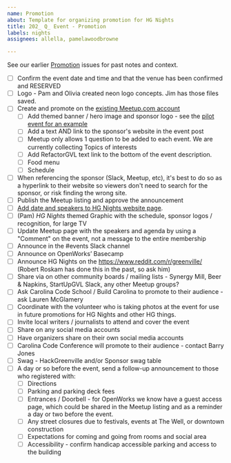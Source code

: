 ```yaml
---
name: Promotion
about: Template for organizing promotion for HG Nights
title: 202_ Q_ Event - Promotion
labels: nights
assignees: allella, pamelawoodbrowne

---
```


See our earlier [Promotion](https://github.com/hackgvl/nights/issues?q=promotion+in%3Atitle+is%3Aissue) issues for past notes and context.

- [ ] Confirm the event date and time and that the venue has been confirmed and RESERVED
- [ ] Logo - Pam and Olivia created neon logo concepts. Jim has those files saved.
- [ ] Create and promote on the [existing Meetup.com account](https://www.meetup.com/hack-greenville/)
  - [ ] Add themed banner / hero image and sponsor logo - see the [pilot event for an example](https://www.meetup.com/hack-greenville/events/296051672/)
  - [ ] Add a text AND link to the sponsor's website in the event post
  - [ ] Meetup only allows 1 question to be added to each event. We are currently collecting Topics of interests
  - [ ] Add RefactorGVL text link to the bottom of the event description.
  - [ ] Food menu
  - [ ] Schedule
- [ ] When referencing the sponsor (Slack, Meetup, etc), it's best to do so as a hyperlink to their website so viewers don't need to search for the sponsor, or risk finding the wrong site.
- [ ] Publish the Meetup listing and approve the announcement
- [ ] [Add date and speakers to HG Nights website page](https://hackgreenville.com/hg-nights).
- [ ] (Pam) _HG Nights_ themed Graphic with the schedule, sponsor logos / recognition, for large TV
- [ ] Update Meetup page with the speakers and agenda by using a "Comment" on the event, not a message to the entire membership
- [ ] Announce in the #events Slack channel
- [ ] Announce on OpenWorks’ Basecamp
- [ ] Announce HG Nights on the https://www.reddit.com/r/greenville/ (Robert Roskam has done this in the past, so ask him)
- [ ] Share via on other community boards / mailing lists - Synergy Mill, Beer & Napkins, StartUpGVL Slack, any other Meetup groups?
- [ ] Ask Carolina Code School / Build Carolina to promote to their audience - ask Lauren McGlamery
- [ ] Coordinate with the volunteer who is taking photos at the event for use in future promotions for HG Nights and other HG things.
- [ ] Invite local writers / journalists to attend and cover the event
- [ ] Share on any social media accounts
- [ ] Have organizers share on their own social media accounts
- [ ] Carolina Code Conference will promote to their audience - contact Barry Jones
- [ ] Swag - HackGreenville and/or Sponsor swag table
- [ ] A day or so before the event, send a follow-up announcement to those who registered with:
  - [ ] Directions
  - [ ] Parking and parking deck fees
  - [ ]  Entrances / Doorbell - for OpenWorks we know have a guest access page, which could be shared in the Meetup listing and as a reminder a day or two before the event.
  - [ ] Any street closures due to festivals, events at The Well, or downtown construction
  - [ ] Expectations for coming and going from rooms and social area
  - [ ] Accessibility - confirm handicap accessible parking and access to the building
